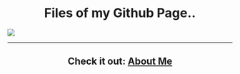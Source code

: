 <h1 align="center">Files of my Github Page..</h1>
  
 <img src="https://giphy.com/gifs/pug-dat-face-look-cfUMNY4RfGhEc">
  
<hr>
<h2 align="center">Check it out: <a href="https://imnethmina.github.io/about/">About Me</a></h2>
